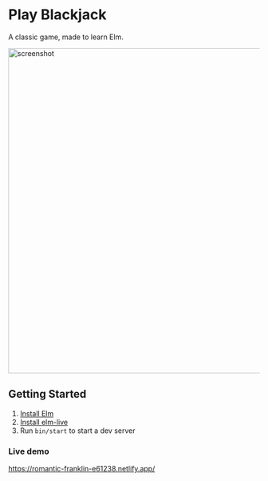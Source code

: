 # Play Blackjack

A classic game, made to learn Elm.

<img width="650" alt="screenshot" src="https://user-images.githubusercontent.com/31802/167766214-27bd16bc-dfbf-462c-9a29-f1838ef926f7.png">


## Getting Started

1. [Install Elm](https://guide.elm-lang.org/install/elm.html)
2. [Install elm-live](https://www.elm-live.com/)
3. Run `bin/start` to start a dev server

### Live demo
https://romantic-franklin-e61238.netlify.app/
